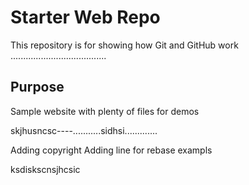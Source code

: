 # Starter Web Repo

This repository is for showing how Git and GitHub work
......................................
## Purpose

Sample website with plenty of files for demos

skjhusncsc----...........sidhsi.............

Adding copyright
Adding line for rebase exampls

ksdiskscnsjhcsic